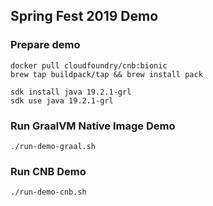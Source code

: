 ## Spring Fest 2019 Demo

### Prepare demo


```
docker pull cloudfoundry/cnb:bionic
brew tap buildpack/tap && brew install pack
```

```
sdk install java 19.2.1-grl
sdk use java 19.2.1-grl
```


### Run GraalVM Native Image Demo

```
./run-demo-graal.sh
```

### Run CNB Demo

```
./run-demo-cnb.sh
```
